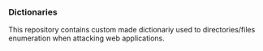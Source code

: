 ### Dictionaries

This repository contains custom made dictionariy used to directories/files enumeration when attacking web applications.

